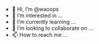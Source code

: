 - 👋 Hi, I’m @waoops
- 👀 I’m interested in ...
- 🌱 I’m currently learning ...
- 💞️ I’m looking to collaborate on ...
- 📫 How to reach me ...

<!---
waoops/waoops is a ✨ special ✨ repository because its `README.md` (this file) appears on your GitHub profile.
You can click the Preview link to take a look at your changes.
--->
